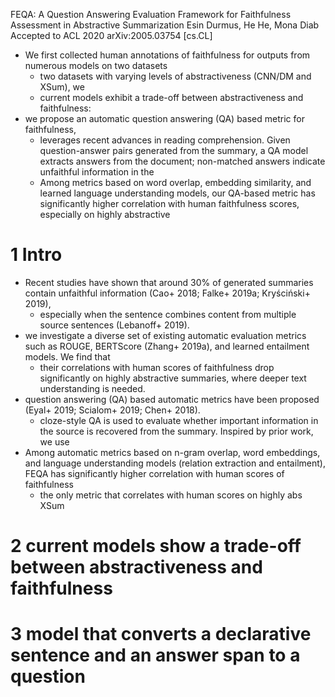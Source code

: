 FEQA: A Question Answering Evaluation Framework for Faithfulness Assessment in Abstractive Summarization
Esin Durmus, He He, Mona Diab
Accepted to ACL 2020 arXiv:2005.03754 [cs.CL]

* We first collected human annotations of faithfulness
  for outputs from numerous models on two datasets
  * two datasets with varying levels of abstractiveness (CNN/DM and XSum), we
  * current models exhibit a trade-off between abstractiveness and faithfulness:
* we propose an automatic question answering (QA) based metric for faithfulness,
  * leverages recent advances in reading comprehension.  Given question-answer
    pairs generated from the summary, a QA model extracts answers from the
    document; non-matched answers indicate unfaithful information in the
  * Among metrics based on word overlap, embedding similarity, and learned
    language understanding models, our QA-based metric has significantly higher
    correlation with human faithfulness scores, especially on highly abstractive

# 1 Intro

* Recent studies have shown that around 30% of generated summaries contain
  unfaithful information (Cao+ 2018; Falke+ 2019a; Kryściński+ 2019),
  * especially when the sentence combines content from multiple source sentences
    (Lebanoff+ 2019).  
* we investigate a diverse set of existing automatic evaluation metrics such as
  ROUGE, BERTScore (Zhang+ 2019a), and learned entailment models. We find that
  * their correlations with human scores of faithfulness drop significantly 
    on highly abstractive summaries, where deeper text understanding is needed.
* question answering (QA) based automatic metrics have been proposed
  (Eyal+ 2019; Scialom+ 2019; Chen+ 2018).
  * cloze-style QA is used to evaluate whether important information in the
    source is recovered from the summary. Inspired by prior work, we use
* Among automatic metrics based on n-gram overlap, word embeddings, and language
  understanding models (relation extraction and entailment),
  FEQA has significantly higher correlation with human scores of faithfulness
  * the only metric that correlates with human scores on highly abs XSum

# 2  current models show a trade-off between abstractiveness and faithfulness

# 3 model that converts a declarative sentence and an answer span to a question
